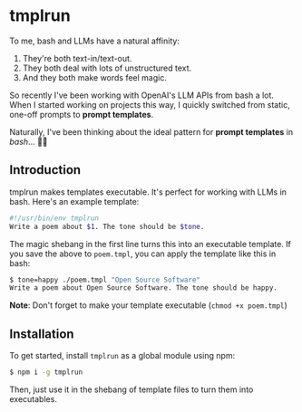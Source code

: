 # tmplrun

To me, bash and LLMs have a natural affinity:

1. They're both text-in/text-out.
2. They both deal with lots of unstructured text.
3. And they both make words feel magic.

So recently I've been working with OpenAI's LLM APIs from bash a lot. When I
started working on projects this way, I quickly switched from static, one-off
prompts to **prompt templates**.

Naturally, I've been thinking about the ideal pattern for **prompt templates** in *bash*... 💬🏃

## Introduction

tmplrun makes templates executable. It's perfect for working with LLMs in bash. Here's an example template:

```sh
#!/usr/bin/env tmplrun
Write a poem about $1. The tone should be $tone.
```

The magic shebang in the first line turns this into an executable template. If
you save the above to `poem.tmpl`, you can apply the template like this in
bash:

```sh
$ tone=happy ./poem.tmpl "Open Source Software"
Write a poem about Open Source Software. The tone should be happy.
```

**Note**: Don't forget to make your template executable (`chmod +x poem.tmpl`)

## Installation

To get started, install `tmplrun` as a global module using npm:

```sh
$ npm i -g tmplrun
```

Then, just use it in the shebang of template files to turn them into
executables.
